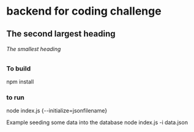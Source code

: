 # backend for coding challenge
## The second largest heading
###### The smallest heading

### To build
npm install

### to run
node index.js {--initialize=jsonfilename}

Example seeding some data into the database
node index.js -i data.json

